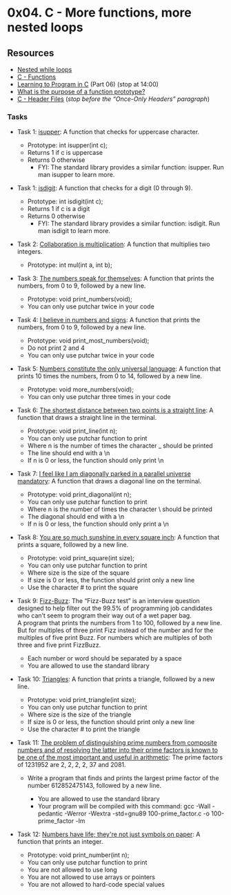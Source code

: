 # 0x04. C - More functions, more nested loops

## Resources
+ [Nested while loops](https://www.youtube.com/watch?v=Z3iGeQ1gIss)
+ [C - Functions](http://www.tutorialspoint.com/cprogramming/c_functions.htm)
+ [Learning to Program in C](https://www.youtube.com/watch?v=qMlnFwYdqIw) (Part 06) (stop at 14:00)
+ [What is the purpose of a function prototype?](https://www.geeksforgeeks.org/what-is-the-purpose-of-a-function-prototype/)
+ [C - Header Files](https://www.tutorialspoint.com/cprogramming/c_header_files.htm) (*stop before the “Once-Only Headers” paragraph*)

### Tasks
+ Task 1: [isupper](https://github.com/Hiluhree/alx-low_level_programming/blob/master/0x04-more_functions_nested_loops/0-isupper.c): A function that checks for uppercase character.</br>

	+ Prototype: int isupper(int c);
	+ Returns 1 if c is uppercase
	+ Returns 0 otherwise
		- FYI: The standard library provides a similar function: isupper. Run man isupper to learn more.
+ Task 1: [isdigit](https://github.com/Hiluhree/alx-low_level_programming/blob/master/0x04-more_functions_nested_loops/1-isdigit.c): A function that checks for a digit (0 through 9).</br>

	+ Prototype: int isdigit(int c);
	+ Returns 1 if c is a digit
	+ Returns 0 otherwise
		- FYI: The standard library provides a similar function: isdigit. Run man isdigit to learn more.
+ Task 2: [Collaboration is multiplication](https://github.com/Hiluhree/alx-low_level_programming/blob/master/0x04-more_functions_nested_loops/2-mul.c): A function that multiplies two integers.</br>

	+ Prototype: int mul(int a, int b);
+ Task 3: [The numbers speak for themselves](https://github.com/Hiluhree/alx-low_level_programming/blob/master/0x04-more_functions_nested_loops/3-print_numbers.c): A function that prints the numbers, from 0 to 9, followed by a new line.

	+ Prototype: void print_numbers(void);
	+ You can only use putchar twice in your code
+ Task 4: [I believe in numbers and signs](https://github.com/Hiluhree/alx-low_level_programming/blob/master/0x04-more_functions_nested_loops/4-print_most_numbers.c): A function that prints the numbers, from 0 to 9, followed by a new line.</br>

	+ Prototype: void print_most_numbers(void);
	+ Do not print 2 and 4
	+ You can only use putchar twice in your code
+ Task 5: [Numbers constitute the only universal language](https://github.com/Hiluhree/alx-low_level_programming/blob/master/0x04-more_functions_nested_loops/5-more_numbers.c): A function that prints 10 times the numbers, from 0 to 14, followed by a new line.

	+ Prototype: void more_numbers(void);
	+ You can only use putchar three times in your code
+ Task 6: [The shortest distance between two points is a straight line](https://github.com/Hiluhree/alx-low_level_programming/blob/master/0x04-more_functions_nested_loops/6-print_line.c): A function that draws a straight line in the terminal.

	+ Prototype: void print_line(int n);
	+ You can only use putchar function to print
	+ Where n is the number of times the character _ should be printed
	+ The line should end with a \n
	+ If n is 0 or less, the function should only print \n
+ Task 7: [I feel like I am diagonally parked in a parallel universe mandatory](https://github.com/Hiluhree/alx-low_level_programming/blob/master/0x04-more_functions_nested_loops/7-print_diagonal.c): A function that draws a diagonal line on the terminal.

	+ Prototype: void print_diagonal(int n);
	+ You can only use putchar function to print
	+ Where n is the number of times the character \ should be printed
	+ The diagonal should end with a \n
	+ If n is 0 or less, the function should only print a \n
+ Task 8: [You are so much sunshine in every square inch](https://github.com/Hiluhree/alx-low_level_programming/blob/master/0x04-more_functions_nested_loops/8-print_square.c): A function that prints a square, followed by a new line.

	+ Prototype: void print_square(int size);
	+ You can only use putchar function to print
	+ Where size is the size of the square
	+ If size is 0 or less, the function should print only a new line
	+ Use the character # to print the square
+ Task 9: [Fizz-Buzz](https://github.com/Hiluhree/alx-low_level_programming/blob/master/0x04-more_functions_nested_loops/9-fizz_buzz.c): The “Fizz-Buzz test” is an interview question designed to help filter out the 99.5% of programming job candidates who can’t seem to program their way out of a wet paper bag.</br>
A program that prints the numbers from 1 to 100, followed by a new line. But for multiples of three print Fizz instead of the number and for the multiples of five print Buzz. For numbers which are multiples of both three and five print FizzBuzz.

	+ Each number or word should be separated by a space
	+ You are allowed to use the standard library
+ Task 10: [Triangles](https://github.com/Hiluhree/alx-low_level_programming/blob/master/0x04-more_functions_nested_loops/10-print_triangle.c): A function that prints a triangle, followed by a new line.

	+ Prototype: void print_triangle(int size);
	+ You can only use putchar function to print
	+ Where size is the size of the triangle
	+ If size is 0 or less, the function should print only a new line
	+ Use the character # to print the triangle
+ Task 11: [The problem of distinguishing prime numbers from composite numbers and of resolving the latter into their prime factors is known to be one of the most important and useful in arithmetic](https://github.com/Hiluhree/alx-low_level_programming/blob/master/0x04-more_functions_nested_loops/100-prime_factor.c): The prime factors of 1231952 are 2, 2, 2, 2, 37 and 2081.

	+ Write a program that finds and prints the largest prime factor of the number 612852475143, followed by a new line.

		- You are allowed to use the standard library
		- Your program will be compiled with this command: gcc -Wall -pedantic -Werror -Wextra -std=gnu89 100-prime_factor.c -o 100-prime_factor -lm
+ Task 12: [ Numbers have life; they're not just symbols on paper](https://github.com/Hiluhree/alx-low_level_programming/blob/master/0x04-more_functions_nested_loops/101-print_number.c): A function that prints an integer.

	+ Prototype: void print_number(int n);
	+ You can only use putchar function to print
	+ You are not allowed to use long
	+ You are not allowed to use arrays or pointers
	+ You are not allowed to hard-code special values
